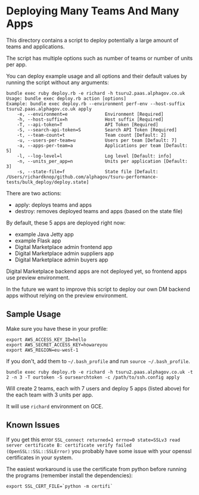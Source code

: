 Deploying Many Teams And Many Apps
==================================

This directory contains a script to deploy potentially a large amount of teams and applications.

The script has multiple options such as number of teams or number of units per app.

You can deploy example usage and all options and their default values by running the script without any arguments:

```
bundle exec ruby deploy.rb -e richard -h tsuru2.paas.alphagov.co.uk
Usage: bundle exec deploy.rb action [options]
Example: bundle exec deploy.rb --environment perf-env --host-suffix tsuru2.paas.alphagov.co.uk apply
    -e, --environment=e              Environment [Required]
    -h, --host-suffix=h              Host suffix [Required]
    -T, --api-token=T                API Token [Required]
    -S, --search-api-token=S         Search API Token [Required]
    -t, --team-count=t               Team count [Default: 2]
    -u, --users-per-team=u           Users per team [Default: 7]
    -a, --apps-per-team=a            Applications per team [Default: 5]
    -l, --log-level=l                Log level [Default: info]
    -n, --units_per_app=n            Units per application [Default: 3]
    -s, --state-file=f               State file [Default: /Users/richardknop/github.com/alphagov/tsuru-performance-tests/bulk_deploy/deploy.state]
```

There are two actions:

- apply: deploys teams and apps
- destroy: removes deployed teams and apps (based on the state file)

By default, these 5 apps are deployed right now:

- example Java Jetty app
- example Flask app
- Digital Marketplace admin frontend app
- Digital Marketplace admin suppliers app
- Digital Marketplace admin buyers app

Digital Marketplace backend apps are not deployed yet, so frontend apps use preview environment.

In the future we want to improve this script to deploy our own DM backend apps without relying on the preview environment.

Sample Usage
------------

Make sure you have these in your profile:

```
export AWS_ACCESS_KEY_ID=hello
export AWS_SECRET_ACCESS_KEY=howareyou
export AWS_REGION=eu-west-1
```

If you don't, add them to `~/.bash_profile` and run `source ~/.bash_profile`.

```
bundle exec ruby deploy.rb -e richard -h tsuru2.paas.alphagov.co.uk -t 2 -n 3 -T ourtoken -S oursearchtoken -c /path/to/ssh.config apply
```

Will create 2 teams, each with 7 users and deploy 5 apps (listed above) for the each team with 3 units per app.

It will use `richard` environment on GCE.

Known Issues
------------

If you get this error `SSL_connect returned=1 errno=0 state=SSLv3 read server certificate B: certificate verify failed (OpenSSL::SSL::SSLError)` you probably have some issue with your openssl certificates in your system.

The easiest workaround is use the certificate from python before running the programs (remember install the dependencies):

```
export SSL_CERT_FILE=`python -m certifi`
```
